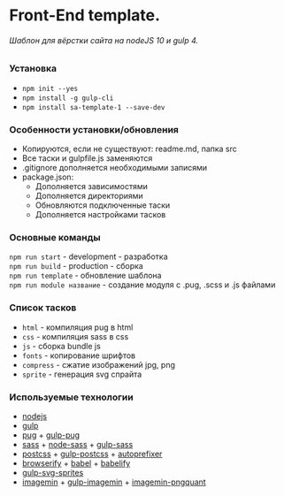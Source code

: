 # Front-End template. #
###### Шаблон для вёрстки сайта на nodeJS 10 и gulp 4. ######

### Установка ###
- `npm init --yes`  
- `npm install -g gulp-cli`
- `npm install sa-template-1 --save-dev`

### Особенности установки/обновления ###
- Копируются, если не существуют: readme.md, папка src
- Все таски и gulpfile.js заменяются
- .gitignore дополняется необходимыми записями
- package.json:
  - Дополняется зависимостями
  - Дополняется директориями
  - Обновляются подключенные таски 
  - Дополняется настройками тасков

### Основные команды ###
`npm run start` - development - разработка  
`npm run build` - production - сборка  
`npm run template` - обновление шаблона  
`npm run module название` - создание модуля с .pug, .scss и .js файлами  

### Список тасков ###
- `html` - компиляция pug в html
- `css` - компиляция sass в css
- `js` - сборка bundle js
- `fonts` - копирование шрифтов
- `compress` - сжатие изображений jpg, png
- `sprite` - генерация svg спрайта

### Используемые технологии ###
- [nodejs](https://nodejs.org/)
- [gulp](https://gulpjs.com/)
- [pug](https://pugjs.org/) + [gulp-pug](https://github.com/gulp-community/gulp-pug)
- [sass](https://sass-lang.com/) + [node-sass](https://github.com/sass/node-sass) + [gulp-sass](https://github.com/dlmanning/gulp-sass)
- [postcss](https://github.com/postcss/postcss) + [gulp-postcss](https://github.com/postcss/gulp-postcss) + [autoprefixer](https://autoprefixer.github.io/ru/)
- [browserify](http://browserify.org/) + [babel](https://babeljs.io/) + [babelify](https://github.com/babel/babelify)
- [gulp-svg-sprites](https://github.com/shakyshane/gulp-svg-sprites)
- [imagemin](https://github.com/imagemin/imagemin) + [gulp-imagemin](https://github.com/sindresorhus/gulp-imagemin) + [imagemin-pngquant](https://github.com/imagemin/imagemin-pngquant)